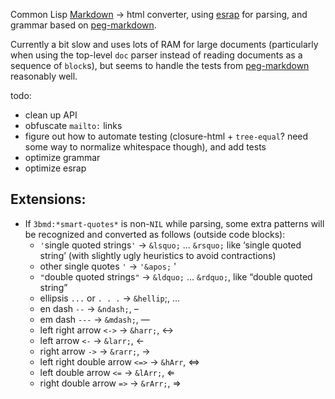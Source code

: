 Common Lisp [Markdown][] -> html converter, using [esrap][] for parsing, and grammar based on [peg-markdown][].

Currently a bit slow and uses lots of RAM for large documents (particularly when using the top-level `doc` parser instead of reading documents as a sequence of `block`s), but seems to handle the tests from [peg-markdown] reasonably well.

todo:

* clean up API
* obfuscate `mailto:` links
* figure out how to automate testing (closure-html + `tree-equal`? need some way to normalize whitespace though), and add tests
* optimize grammar
* optimize esrap

[markdown]: http://daringfireball.net/projects/markdown/
[esrap]: https://github.com/nikodemus/esrap
[peg-markdown]: https://github.com/jgm/peg-markdown
[peg/leg]: http://piumarta.com/software/peg/peg.1.html

## Extensions:

* If `3bmd:*smart-quotes*` is non-`NIL` while parsing, some extra patterns will be recognized and converted as follows (outside code blocks):
    * `'`single quoted strings`'` -> `&lsquo;` ... `&rsquo;` like &lsquo;single quoted string&rsquo;
      (with slightly ugly heuristics to avoid contractions)
    * other single quotes `'` -> `'&apos;` &apos;
    * `"`double quoted strings`"` -> `&ldquo;` ... `&rdquo;`, like &ldquo;double quoted string&rdquo;
    * ellipsis `...` or `. . .` -> `&hellip`;, &hellip;
    * en dash `--` -> `&ndash;`, &ndash;
    * em dash `---` -> `&mdash;`, &mdash;
    * left right arrow `<->` -> `&harr;`, &harr;
    * left arrow `<-` -> `&larr;`, &larr;
    * right arrow `->` -> `&rarr;`, &rarr;
    * left right double arrow `<=>` -> `&hArr`, &hArr;
    * left double arrow `<=` -> `&lArr;`, &lArr;
    * right double arrow `=>` -> `&rArr;`, &rArr;


